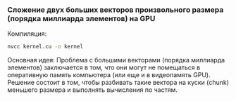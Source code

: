 ### Сложение двух больших векторов произвольного размера (порядка миллиарда элементов) на GPU

Компиляция:
```bash
nvcc kernel.cu -o kernel
```

Основная идея:
Проблема с большими векторами (порядка миллиарда элементов) заключается в том, что они могут не помещаться в оперативную память компьютера (или еще и в видеопамять GPU). Решение состоит в том, чтобы разбивать такие вектора на куски (chunk) меньшего размера и выполнять вычисления по частям.